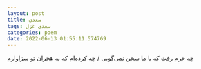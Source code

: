 ```yaml
---
layout: post
title: سعدی
tags: سعدی غزل
categories: poem
date: 2022-06-13 01:55:11.574769
---
```


چه جرم رفت که با ما سخن نمی‌گویی / چه کرده‌ام که به هجران تو سزاوارم
